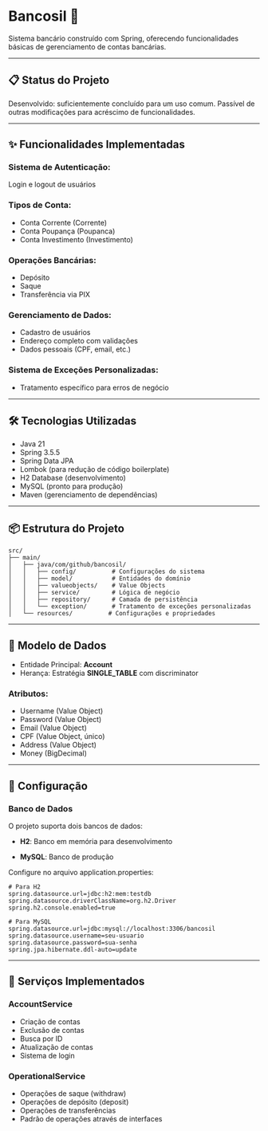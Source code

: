 # Bancosil 🏦
Sistema bancário construído com Spring, oferecendo funcionalidades básicas de gerenciamento de contas bancárias.

___

## 📋 Status do Projeto 
Desenvolvido: suficientemente concluído para um uso comum. 
Passível de outras modificações para acréscimo de funcionalidades.

___

## ✨ Funcionalidades Implementadas
### Sistema de Autenticação: 
Login e logout de usuários

### Tipos de Conta:
- Conta Corrente (Corrente)
- Conta Poupança (Poupanca)
- Conta Investimento (Investimento)

### Operações Bancárias:
- Depósito
- Saque 
- Transferência via PIX

### Gerenciamento de Dados:
- Cadastro de usuários
- Endereço completo com validações
- Dados pessoais (CPF, email, etc.)

### Sistema de Exceções Personalizadas:
- Tratamento específico para erros de negócio

___

## 🛠️ Tecnologias Utilizadas
- Java 21
- Spring 3.5.5
- Spring Data JPA
- Lombok (para redução de código boilerplate)
- H2 Database (desenvolvimento)
- MySQL (pronto para produção)
- Maven (gerenciamento de dependências)

___

## 📦 Estrutura do Projeto

```text
src/
├── main/
│   ├── java/com/github/bancosil/
│   │   ├── config/          # Configurações do sistema
│   │   ├── model/           # Entidades do domínio
│   │   ├── valueobjects/    # Value Objects
│   │   ├── service/         # Lógica de negócio
│   │   ├── repository/      # Camada de persistência
│   │   └── exception/       # Tratamento de exceções personalizadas
│   └── resources/          # Configurações e propriedades
```

___

## 📝 Modelo de Dados
- Entidade Principal: **Account**
- Herança: Estratégia **SINGLE_TABLE** com discriminator

### Atributos:
- Username (Value Object)
- Password (Value Object)
- Email (Value Object)
- CPF (Value Object, único)
- Address (Value Object)
- Money (BigDecimal)

___

## 🔧 Configuração
### Banco de Dados
O projeto suporta dois bancos de dados:

- **H2**: Banco em memória para desenvolvimento

- **MySQL**: Banco de produção

Configure no arquivo application.properties:

```properties
# Para H2
spring.datasource.url=jdbc:h2:mem:testdb
spring.datasource.driverClassName=org.h2.Driver
spring.h2.console.enabled=true

# Para MySQL
spring.datasource.url=jdbc:mysql://localhost:3306/bancosil
spring.datasource.username=seu-usuario
spring.datasource.password=sua-senha
spring.jpa.hibernate.ddl-auto=update
```

___

## 🎯 Serviços Implementados
### AccountService
- Criação de contas
- Exclusão de contas
- Busca por ID
- Atualização de contas
- Sistema de login

### OperationalService
- Operações de saque (withdraw)
- Operações de depósito (deposit)
- Operações de transferências
- Padrão de operações através de interfaces
